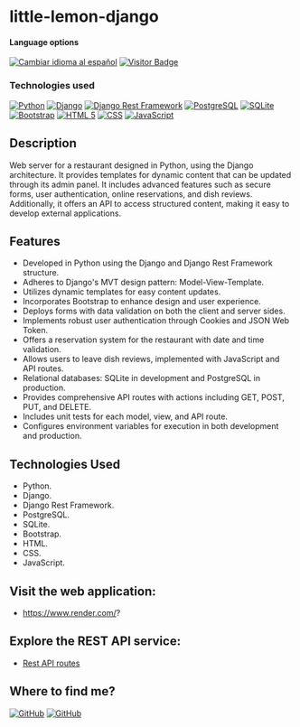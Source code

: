 # little-lemon-django

<div>
<h4>Language options</h4>
  <a href="https://github.com/hernanhawryluk/little-lemon-django/blob/main/README.es.md"><img alt="Cambiar idioma al español" src="https://img.shields.io/badge/idioma-español-yellow.svg"></a>
  <a href="#"><img alt="Visitor Badge" src="https://visitor-badge.laobi.icu/badge?page_id=hernanhawryluk.little-lemon-django"></a>
</div>
<div>
  <h3>Technologies used</h3>
  <a href="#"><img alt="Python" src="https://img.shields.io/badge/Python-3.11.7-blue?logo=python"></a>
  <a href="#"><img alt="Django" src="https://img.shields.io/badge/Django-5.0.2-blue?logo=django&logoColor=green"></a>
  <a href="#"><img alt="Django Rest Framework" src="https://img.shields.io/badge/Rest--Framework-3.14.0-blue?logo=django&logoColor=green"></a>
  <a href="#"><img alt="PostgreSQL" src="https://img.shields.io/badge/PostgreSQL-16.2-blue?logo=postgresql&logoColor=lightblue"></a>
  <a href="#"><img alt="SQLite" src="https://img.shields.io/badge/SQLite-3.45.0-blue?logo=sqlite"></a>
  <a href="#"><img alt="Bootstrap" src="https://img.shields.io/badge/Bootstrap-5.3.3-blue?logo=bootstrap"></a>
  <a href="#"><img alt="HTML 5" src="https://img.shields.io/badge/HTML-5-blue?logo=html5"></a>
  <a href="#"><img alt="CSS" src="https://img.shields.io/badge/CSS-CSS3-blue?logo=css3"></a>
  <a href="#"><img alt="JavaScript" src="https://img.shields.io/badge/JavaScript-EC2020-blue?logo=javascript"></a>
</div>

## Description

Web server for a restaurant designed in Python, using the Django architecture. It provides templates for dynamic content that can be updated through its admin panel. It includes advanced features such as secure forms, user authentication, online reservations, and dish reviews. Additionally, it offers an API to access structured content, making it easy to develop external applications.

## Features

- Developed in Python using the Django and Django Rest Framework structure.
- Adheres to Django's MVT design pattern: Model-View-Template.
- Utilizes dynamic templates for easy content updates.
- Incorporates Bootstrap to enhance design and user experience.
- Deploys forms with data validation on both the client and server sides.
- Implements robust user authentication through Cookies and JSON Web Token.
- Offers a reservation system for the restaurant with date and time validation.
- Allows users to leave dish reviews, implemented with JavaScript and API routes.
- Relational databases: SQLite in development and PostgreSQL in production.
- Provides comprehensive API routes with actions including GET, POST, PUT, and DELETE.
- Includes unit tests for each model, view, and API route.
- Configures environment variables for execution in both development and production.

## Technologies Used

- Python.
- Django.
- Django Rest Framework.
- PostgreSQL.
- SQLite.
- Bootstrap.
- HTML.
- CSS.
- JavaScript.

## Visit the web application:

- https://www.render.com/?

## Explore the REST API service:

- <a href="https://github.com/hernanhawryluk/little-lemon-django/blob/main/test.rest">Rest API routes</a>

## Where to find me?

<div>
  <a href="https://github.com/hernanhawryluk"><img alt="GitHub" src="https://img.shields.io/badge/GitHub-grey?style=for-the-badge&logo=github"></a>
  <a href="https://www.linkedin.com/in/hernan-hawryluk"><img alt="GitHub" src="https://img.shields.io/badge/LinkedIn-blue?style=for-the-badge&logo=linkedin"></a>
</div>
